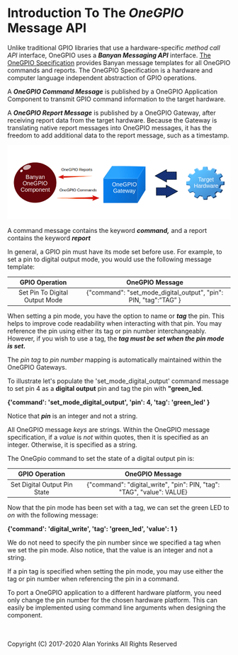 # Introduction To The *OneGPIO* Message API


Unlike traditional GPIO libraries that use a hardware-specific *method call API* interface,
OneGPIO uses a ***Banyan Messaging API*** interface. [The OneGPIO
Specification](https://github.com/MrYsLab/python_banyan/blob/master/projects/OneGPIO/message_specification/OneGPIO.pdf) 
provides Banyan message templates for all OneGPIO commands
and reports. The OneGPIO Specification is a hardware and computer language independent 
abstraction of GPIO operations. 

A ***OneGPIO Command Message*** is published by a OneGPIO Application Component to transmit 
GPIO command information to the target hardware.

A ***OneGPIO Report Message*** is published by a OneGPIO Gateway, after receiving report data
from the target hardware.
 Because the Gateway is translating native report messages into OneGPIO messages, 
 it has the freedom to add
additional data to the report message, such as a timestamp.


![](../images/one_gpio_messages.png)

A command message contains the keyword ***command,*** and a
report contains the keyword ***report***

In general, a GPIO pin must have its mode set before use. 
For example, to set a pin to digital output mode, you would use the following
message template:


|      GPIO Operation      |              OneGPIO Message             |
|:------------------------: |:-------------------------------: |
| Set Pin To Digital Output Mode      | {"command": "set_mode_digital_output", "pin": PIN, "tag":”TAG” } | 


When setting a pin mode, you have the option to name or ***tag*** the pin. 
This helps to improve code readability when interacting with that pin.
You may reference the pin using either its tag or pin number interchangeably.
However, if you wish to use a tag, the ***tag must be set when the pin mode is set.***

The *pin tag* to *pin number* mapping is automatically maintained within
the OneGPIO Gateways.

To illustrate let's populate the 'set_mode_digital_output' command message
to set pin 4 as a **digital output** pin and tag the pin with **"green_led**.


**{'command': 'set_mode_digital_output', 'pin': 4, 'tag': 'green_led' }**


Notice that ***pin*** is an integer and not a string.

All OneGPIO message *keys* are strings. Within the OneGPIO message specification, if a *value* is *not*
within quotes, then it is specified as an integer. Otherwise, it is specified as a string.

The OneGpio command to set the state of a digital output pin is:

|      GPIO Operation      |              OneGPIO Message             |
|:------------------------:|:-------------------------------:|
| Set Digital Output Pin State      | {"command": "digital_write", "pin": PIN, "tag": "TAG", "value": VALUE} |


Now that the pin mode has been set with a tag, we can set the green LED to *on* with the following
message: 

**{'command': 'digital_write', 'tag': 'green_led', 'value': 1 }**

We do not need to specify the pin number since we specified
a tag when we set the pin mode. Also notice, that the value is an integer
and not a string.

If a pin tag is specified when setting the pin mode, you may use either the
tag or pin number when referencing the pin in a command.

To port a OneGPIO application to a different hardware platform, you need only
change the pin number for the chosen
hardware platform. This can easily be implemented using command line arguments
when designing the component.  

<br>
<br>
Copyright (C) 2017-2020 Alan Yorinks All Rights Reserved

